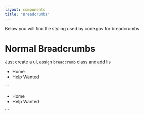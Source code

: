 ```yaml
---
layout: components
title: "Breadcrumbs"
---
```


<p>Below you will find the styling used by code.gov for breadcrumbs</p>

# Normal Breadcrumbs
Just create a ul, assign `breadcrumb` class and add lis

<ul class="breadcrumbs">
  <li><a>Home</a></li>
  <li>Help Wanted</li>
</ul>
```
<ul class="breadcrumbs">
  <li><a>Home</a></li>
  <li>Help Wanted</li>
</ul>
```
